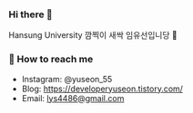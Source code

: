 ### Hi there 👋
Hansung University 깜찍이 새싹  임유선입니당 🌱

### :love_letter: How to reach me
- Instagram: @yuseon_55
- Blog: https://developeryuseon.tistory.com/
- Email: lys4486@gmail.com

<!--
**yuseon-Lim/yuseon-Lim** is a ✨ _special_ ✨ repository because its `README.md` (this file) appears on your GitHub profile.

Here are some ideas to get you started:

- 🔭 I’m currently working on ...
- 🌱 I’m currently learning ...
- 👯 I’m looking to collaborate on ...
- 🤔 I’m looking for help with ...
- 💬 Ask me about ...
- 📫 How to reach me: ...
- 😄 Pronouns: ...
- ⚡ Fun fact: ...
-->
